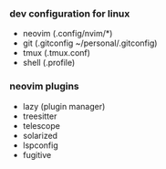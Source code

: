 ### dev configuration for linux

- neovim (.config/nvim/\*)
- git (.gitconfig ~/personal/.gitconfig)
- tmux (.tmux.conf)
- shell (.profile)

### neovim plugins

- lazy (plugin manager)
- treesitter
- telescope
- solarized
- lspconfig
- fugitive
